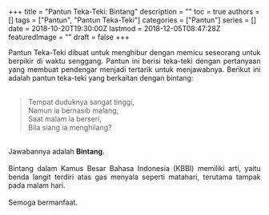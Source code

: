 +++
title = "Pantun Teka-Teki: Bintang"
description = ""
toc = true
authors = []
tags = ["Pantun", "Pantun Teka-Teki"]
categories = ["Pantun"]
series = []
date = 2018-10-20T19:30:00Z
lastmod = 2018-12-05T08:47:28Z
featuredImage = ""
draft = false
+++

<div style="text-align: justify;">Pantun Teka-Teki dibuat untuk menghibur dengan memicu seseorang untuk berpikir di waktu senggang. Pantun ini berisi teka-teki dengan pertanyaan yang membuat pendengar menjadi tertarik untuk menjawabnya. Berikut ini adalah pantun teka-teki yang berkaitan dengan bintang:<br /><br />
<blockquote class="tr_bq">Tempat duduknya sangat tinggi,<br />Namun ia bernasib malang,<br />Saat malam ia berseri,<br />Bila siang ia menghilang?</blockquote><br />
Jawabannya adalah <b>Bintang</b>.<br /><br />Bintang dalam Kamus Besar Bahasa Indonesia (KBBI) memiliki arti, yaitu benda langit terdiri atas gas menyala seperti matahari, terutama tampak pada malam hari.<br /><br />
Semoga bermanfaat.</div>
